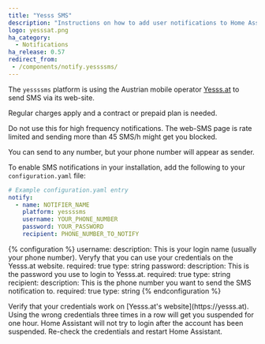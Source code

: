 ```yaml
---
title: "Yesss SMS"
description: "Instructions on how to add user notifications to Home Assistant."
logo: yesssat.png
ha_category:
  - Notifications
ha_release: 0.57
redirect_from:
 - /components/notify.yessssms/
---
```


The `yessssms` platform is using the Austrian mobile operator [Yesss.at](https://yesss.at) to send SMS via its web-site.

<p class='note warning'>
Regular charges apply and a contract or prepaid plan is needed.
</p>

<p class='note warning'>
Do not use this for high frequency notifications. The web-SMS page is rate limited and sending more than 45 SMS/h might get you blocked.
</p>

You can send to any number, but your phone number will appear as sender.

To enable SMS notifications in your installation, add the following to your `configuration.yaml` file:

```yaml
# Example configuration.yaml entry
notify:
  - name: NOTIFIER_NAME
    platform: yessssms
    username: YOUR_PHONE_NUMBER
    password: YOUR_PASSWORD
    recipient: PHONE_NUMBER_TO_NOTIFY
```

{% configuration %}
username:
  description: This is your login name (usually your phone number). Veryfy that you can use your credentials on the Yesss.at website.
  required: true
  type: string
password:
  description: This is the password you use to login to Yesss.at.
  required: true
  type: string
recipient:
  description: This is the phone number you want to send the SMS notification to.
  required: true
  type: string
{% endconfiguration %}

<p class='note warning'>
Verify that your credentials work on [Yesss.at's website](https://yesss.at). Using the wrong credentials three times in a row will get you suspended for one hour.
Home Assistant will not try to login after the account has been suspended.
Re-check the credentials and restart Home Assistant.
</p>
